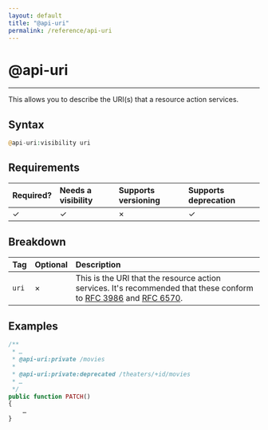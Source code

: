 ```yaml
---
layout: default
title: "@api-uri"
permalink: /reference/api-uri
---
```


# @api-uri
---

This allows you to describe the URI(s) that a resource action services.

## Syntax
```php
@api-uri:visibility uri
```

## Requirements

| Required? | Needs a visibility | Supports versioning | Supports deprecation |
| :--- | :--- | :--- | :--- |
| ✓ | ✓ | × | ✓ |

## Breakdown

| Tag | Optional | Description |
| :--- | :--- | :--- |
| `uri` | × | This is the URI that the resource action services. It's recommended that these conform to [RFC 3986](https://tools.ietf.org/html/rfc3986) and [RFC 6570](https://tools.ietf.org/html/rfc6570). |

## Examples
```php
/**
 * …
 * @api-uri:private /movies
 *
 * @api-uri:private:deprecated /theaters/+id/movies
 * …
 */
public function PATCH()
{
    …
}
```

